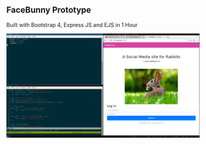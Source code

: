 FaceBunny Prototype
---


Built with Bootstrap 4, Express JS and EJS in 1 Hour

![screenshot](https://raw.githubusercontent.com/chickenninja/prototype-facebunny/master/docs/screenshot.png)

